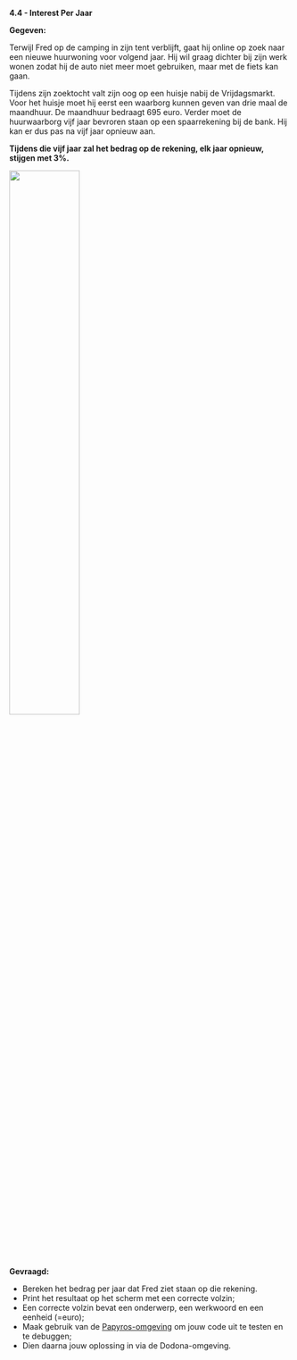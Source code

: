 **4.4 - Interest Per Jaar**

**Gegeven:**

Terwijl Fred op de camping in zijn tent verblijft, gaat hij online op zoek naar een nieuwe huurwoning voor volgend jaar. Hij wil 
graag dichter bij zijn werk wonen zodat hij de auto niet meer moet gebruiken, maar met de fiets kan gaan. 

Tijdens zijn zoektocht valt zijn oog op een huisje nabij de Vrijdagsmarkt. Voor het huisje moet hij eerst een waarborg kunnen geven
van drie maal de maandhuur. De maandhuur bedraagt 695 euro. Verder moet de huurwaarborg vijf jaar bevroren staan op een spaarrekening
bij de bank. Hij kan er dus pas na vijf jaar opnieuw aan. 

**Tijdens die vijf jaar zal het bedrag op de rekening, elk jaar opnieuw, stijgen met 3%.**

<img src="https://images.pexels.com/photos/45708/pexels-photo-45708.jpeg?auto=compress&cs=tinysrgb&w=1260&h=750&dpr=1" width="50%"/>



**Gevraagd:**

* Bereken het bedrag per jaar dat Fred ziet staan op die rekening.
* Print het resultaat op het scherm met een correcte volzin; 
* Een correcte volzin bevat een onderwerp, een werkwoord en een eenheid (=euro);
* Maak gebruik van de [Papyros-omgeving](https://papyros.dodona.be/?locale=nl&language=JavaScript) om jouw code uit te testen en te debuggen;
* Dien daarna jouw oplossing in via de Dodona-omgeving. 